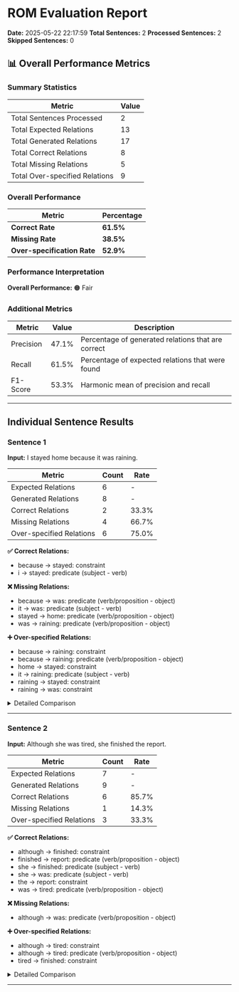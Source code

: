 # ROM Evaluation Report

**Date:** 2025-05-22 22:17:59
**Total Sentences:** 2
**Processed Sentences:** 2
**Skipped Sentences:** 0

## 📊 Overall Performance Metrics

### Summary Statistics
| Metric | Value |
|--------|-------|
| Total Sentences Processed | 2 |
| Total Expected Relations | 13 |
| Total Generated Relations | 17 |
| Total Correct Relations | 8 |
| Total Missing Relations | 5 |
| Total Over-specified Relations | 9 |

### Overall Performance
| Metric | Percentage |
|--------|------------|
| **Correct Rate** | **61.5%** |
| **Missing Rate** | **38.5%** |
| **Over-specification Rate** | **52.9%** |

### Performance Interpretation
**Overall Performance:** 🟠 Fair

### Additional Metrics
| Metric | Value | Description |
|--------|-------|-------------|
| Precision | 47.1% | Percentage of generated relations that are correct |
| Recall | 61.5% | Percentage of expected relations that were found |
| F1-Score | 53.3% | Harmonic mean of precision and recall |

---

## Individual Sentence Results

### Sentence 1
**Input:** I stayed home because it was raining.

| Metric | Count | Rate |
|--------|-------|------|
| Expected Relations | 6 | - |
| Generated Relations | 8 | - |
| Correct Relations | 2 | 33.3% |
| Missing Relations | 4 | 66.7% |
| Over-specified Relations | 6 | 75.0% |

**✅ Correct Relations:**
- because → stayed: constraint
- i → stayed: predicate (subject - verb)

**❌ Missing Relations:**
- because → was: predicate (verb/proposition - object)
- it → was: predicate (subject - verb)
- stayed → home: predicate (verb/proposition - object)
- was → raining: predicate (verb/proposition - object)

**➕ Over-specified Relations:**
- because → raining: constraint
- because → raining: predicate (verb/proposition - object)
- home → stayed: constraint
- it → raining: predicate (subject - verb)
- raining → stayed: constraint
- raining → was: constraint

<details>
<summary>Detailed Comparison</summary>

**Expected Relations:**
- because → stayed: constraint
- because → was: predicate (verb/proposition - object)
- i → stayed: predicate (subject - verb)
- it → was: predicate (subject - verb)
- stayed → home: predicate (verb/proposition - object)
- was → raining: predicate (verb/proposition - object)

**Generated Relations:**
- because → raining: constraint
- because → raining: predicate (verb/proposition - object)
- because → stayed: constraint
- home → stayed: constraint
- i → stayed: predicate (subject - verb)
- it → raining: predicate (subject - verb)
- raining → stayed: constraint
- raining → was: constraint

</details>

---

### Sentence 2
**Input:** Although she was tired, she finished the report.

| Metric | Count | Rate |
|--------|-------|------|
| Expected Relations | 7 | - |
| Generated Relations | 9 | - |
| Correct Relations | 6 | 85.7% |
| Missing Relations | 1 | 14.3% |
| Over-specified Relations | 3 | 33.3% |

**✅ Correct Relations:**
- although → finished: constraint
- finished → report: predicate (verb/proposition - object)
- she → finished: predicate (subject - verb)
- she → was: predicate (subject - verb)
- the → report: constraint
- was → tired: predicate (verb/proposition - object)

**❌ Missing Relations:**
- although → was: predicate (verb/proposition - object)

**➕ Over-specified Relations:**
- although → tired: constraint
- although → tired: predicate (verb/proposition - object)
- tired → finished: constraint

<details>
<summary>Detailed Comparison</summary>

**Expected Relations:**
- although → finished: constraint
- although → was: predicate (verb/proposition - object)
- finished → report: predicate (verb/proposition - object)
- she → finished: predicate (subject - verb)
- she → was: predicate (subject - verb)
- the → report: constraint
- was → tired: predicate (verb/proposition - object)

**Generated Relations:**
- although → finished: constraint
- although → tired: constraint
- although → tired: predicate (verb/proposition - object)
- finished → report: predicate (verb/proposition - object)
- she → finished: predicate (subject - verb)
- she → was: predicate (subject - verb)
- the → report: constraint
- tired → finished: constraint
- was → tired: predicate (verb/proposition - object)

</details>

---
